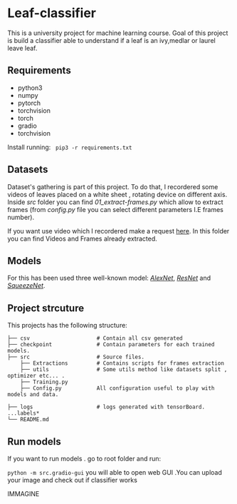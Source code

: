 # Leaf-classifier

This is a university project for machine learning course.  Goal of this project is build a classifier able to understand if a leaf is an ivy,medlar or laurel leave leaf.

## Requirements
- python3
- numpy
- pytorch
- torchvision
- torch
- gradio
- torchvision

Install running:
``` pip3 -r requirements.txt```

## Datasets

Dataset's gathering is part of this project. To do that, I recordered some videos of leaves placed on a white sheet , rotating  device on  different axis.  
Inside *src* folder you can find *01_extract-frames.py* which allow to extract frames (from *config.py* file you can select different parameters I.E frames number). 

If you want use video which I recordered make a request [here](https://drive.google.com/drive/folders/1a3shW2Qh0ecZLA0oT_LrJg4iQ6Ns2CY6?usp=share_link). In this folder you can find Videos and Frames already extracted.

## Models

For this has been used three well-known model: *[AlexNet](hhttps://proceedings.neurips.cc/paper/2012/file/c399862d3b9d6b76c8436e924a68c45b-Paper.pdf)*, *[ResNet](https://www.cv-foundation.org/openaccess/content_cvpr_2016/papers/He_Deep_Residual_Learning_CVPR_2016_paper.pdf)* and *[SqueezeNet](https://arxiv.org/abs/1602.07360)*.


## Project strcuture

This projects has the following structure:
    
    ├── csv                     # Contain all csv generated
    ├── checkpoint              # Contain parameters for each trained models.
    ├── src                     # Source files.
        ├── Extractions         # Contains scripts for frames extraction
        ├── utils               # Some utils method like datasets split , optimizer etc... .
        ├── Training.py         
        ├── Config.py           All configuration useful to play with models and data.
        
    ├── logs                    # logs generated with tensorBoard.
    ...labels*
    └── README.md


## Run models

If you want to run models . go to root folder and run:

```python -m src.gradio-gui``` you will able to open web GUI .You can upload your image and check out if classifier works


 IMMAGINE
 
 

 






